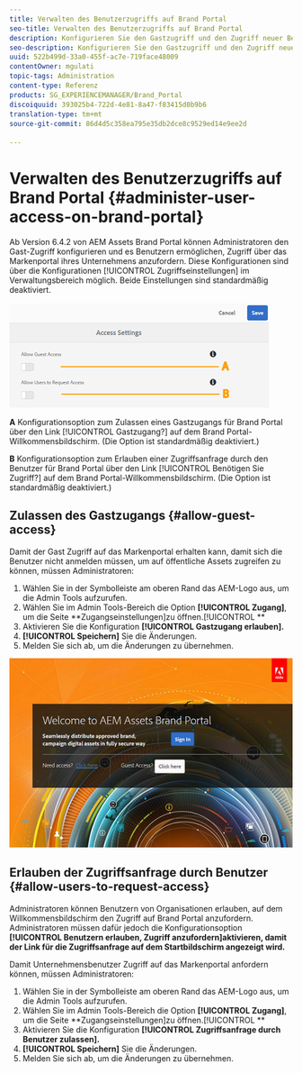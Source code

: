 ```yaml
---
title: Verwalten des Benutzerzugriffs auf Brand Portal
seo-title: Verwalten des Benutzerzugriffs auf Brand Portal
description: Konfigurieren Sie den Gastzugriff und den Zugriff neuer Benutzer auf Brand Portal.
seo-description: Konfigurieren Sie den Gastzugriff und den Zugriff neuer Benutzer auf Brand Portal.
uuid: 522b499d-33a0-455f-ac7e-719face48009
contentOwner: mgulati
topic-tags: Administration
content-type: Referenz
products: SG_EXPERIENCEMANAGER/Brand_Portal
discoiquuid: 393025b4-722d-4e81-8a47-f83415d0b9b6
translation-type: tm+mt
source-git-commit: 86d4d5c358ea795e35db2dce8c9529ed14e9ee2d

---
```



# Verwalten des Benutzerzugriffs auf Brand Portal {#administer-user-access-on-brand-portal}

Ab Version 6.4.2 von AEM Assets Brand Portal können Administratoren den Gast-Zugriff konfigurieren und es Benutzern ermöglichen, Zugriff über das Markenportal ihres Unternehmens anzufordern. Diese Konfigurationen sind über die Konfigurationen [!UICONTROL Zugriffseinstellungen] im Verwaltungsbereich möglich. Beide Einstellungen sind standardmäßig deaktiviert.

![](assets/access-configs.png)

**A** Konfigurationsoption zum Zulassen eines Gastzugangs für Brand Portal über den Link [!UICONTROL Gastzugang?] auf dem Brand Portal-Willkommensbildschirm. (Die Option ist standardmäßig deaktiviert.)

**B** Konfigurationsoption zum Erlauben einer Zugriffsanfrage durch den Benutzer für Brand Portal über den Link [!UICONTROL Benötigen Sie Zugriff?] auf dem Brand Portal-Willkommensbildschirm. (Die Option ist standardmäßig deaktiviert.)

## Zulassen des Gastzugangs {#allow-guest-access}

Damit der Gast Zugriff auf das Markenportal erhalten kann, damit sich die Benutzer nicht anmelden müssen, um auf öffentliche Assets zugreifen zu können, müssen Administratoren:

1. Wählen Sie in der Symbolleiste am oberen Rand das AEM-Logo aus, um die Admin Tools aufzurufen.
1. Wählen Sie im Admin Tools-Bereich die Option **[!UICONTROL Zugang]**, um die Seite **Zugangseinstellungen]zu öffnen.[!UICONTROL **
1. Aktivieren Sie die Konfiguration **[!UICONTROL Gastzugang erlauben].**
1. **[!UICONTROL Speichern]** Sie die Änderungen.
1. Melden Sie sich ab, um die Änderungen zu übernehmen.

![](assets/bp-welcome-screen.png)

## Erlauben der Zugriffsanfrage durch Benutzer {#allow-users-to-request-access}

Administratoren können Benutzern von Organisationen erlauben, auf dem Willkommensbildschirm den Zugriff auf Brand Portal anzufordern. Administratoren müssen dafür jedoch die Konfigurationsoption **[!UICONTROL Benutzern erlauben, Zugriff anzufordern]aktivieren, damit der Link für die Zugriffsanfrage auf dem Startbildschirm angezeigt wird.**

Damit Unternehmensbenutzer Zugriff auf das Markenportal anfordern können, müssen Administratoren:

1. Wählen Sie in der Symbolleiste am oberen Rand das AEM-Logo aus, um die Admin Tools aufzurufen.
1. Wählen Sie im Admin Tools-Bereich die Option **[!UICONTROL Zugang]**, um die Seite **Zugangseinstellungen]zu öffnen.[!UICONTROL **
1. Aktivieren Sie die Konfiguration **[!UICONTROL Zugriffsanfrage durch Benutzer zulassen].**
1. **[!UICONTROL Speichern]** Sie die Änderungen.
1. Melden Sie sich ab, um die Änderungen zu übernehmen.
